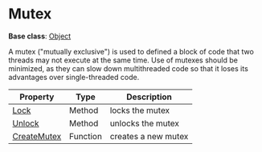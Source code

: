 # Mutex

**Base class**: [Object](Object.md)

A mutex ("mutually exclusive") is used to defined a block of code that two threads may not execute at the same time. Use of mutexes should be minimized, as they can slow down multithreaded code so that it loses its advantages over single-threaded code.

| Property | Type | Description |
| - | - | - |
| [Lock](Mutex_Lock.md) | Method | locks the mutex |
| [Unlock](Mutex_Unlock.md) | Method | unlocks the mutex |
| [CreateMutex](CreateMutex.md) | Function | creates a new mutex |
